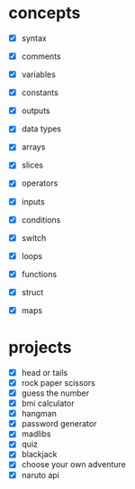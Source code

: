
# concepts
- [x] syntax
- [x] comments
- [x] variables
- [x] constants
- [x] outputs
- [x] data types
- [x] arrays
- [x] slices
- [x] operators
- [x] inputs
- [x] conditions
- [x] switch
- [x] loops
- [x] functions
- [x] struct
- [x] maps


# projects
- [x] head or tails
- [x] rock paper scissors
- [x] guess the number
- [x] bmi calculator
- [x] hangman
- [x] password generator
- [x] madlibs
- [x] quiz
- [x] blackjack
- [x] choose your own adventure
- [x] naruto api
